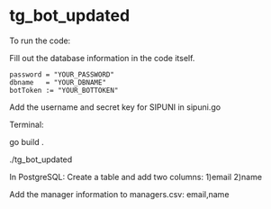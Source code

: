# tg_bot_updated

To run the code:

Fill out the database information in the code itself.

	password = "YOUR_PASSWORD"
	dbname   = "YOUR_DBNAME"
 	botToken := "YOUR_BOTTOKEN"
  
 

Add the username and secret key for SIPUNI in sipuni.go

Terminal:

go build .

./tg_bot_updated

In PostgreSQL:
Create a table and add two columns:
1)email
2)name

Add the manager information to managers.csv:
email,name
